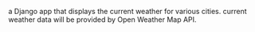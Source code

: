 a Django app that displays the current weather for various cities.
current weather data will be provided by Open Weather Map API.
